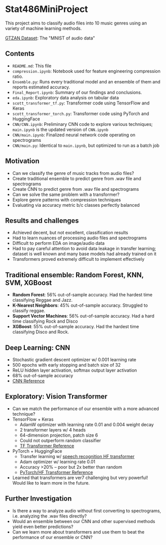 # Stat486MiniProject

This project aims to classify audio files into 10 music genres using an variety of machine learning methods. 

[GTZAN Dataset](https://www.kaggle.com/datasets/andradaolteanu/gtzan-dataset-music-genre-classification): The "MNIST of audio data"

## Contents

- `README.md`: This file
- `compression.ipynb`: Notebook used for feature engineering compression ratio.
- `Ensemble.py`: Runs every traditional model and an ensemble of them and reports estimated accuracy.
- `Final_Report.ipynb`: Summary of our findings and conclusions.
- `eda.ipynb`: Exploratory data analysis on tabular data
- `scott_transformer_tf.py`: Transformer code using TensorFlow and Keras
- `scott_transformer_torch.py`: Transformer code using PyTorch and HuggingFace
- `CNN/CNN.ipynb`: Preliminary CNN code to explore various techniques; `main.ipynb` is the updated version of `CNN.ipynb`
- `CNN/main.ipynb`: Finalized neural network code operating on spectrograms
- `CNN/main.py`: Identical to `main.ipynb`, but optimized to run as a batch job

## Motivation
- Can we classify the genre of music tracks from audio files?
- Create traditional ensemble to predict genre from .wav file and spectrograms
- Create CNN to predict genre from .wav file and spectrograms
- Can we solve the same problem with a transformer?
- Explore genre patterns with compression techniques
- Evaluating via accuracy metric b/c classes perfectly balanced

## Results and challenges
- Achieved decent, but not excellent, classification results
- Had to learn nuances of processing audio files and spectrograms
- Difficult to perform EDA on image/audio data
- Had to pay careful attention to avoid data leakage in transfer learning; dataset is well known and many base models had already trained on it
- Transformers proved extremely difficult to implement effectively

## Traditional ensemble: Random Forest, KNN, SVM, XGBoost

- **Random Forest**: 56% out-of-sample accuracy. Had the hardest time classifying Reggae and Jazz.
- **K-Nearest Neighbors**: 45% out-of-sample accuracy. Struggled to classify reggae.
- **Support Vector Machines**: 56% out-of-sample accuracy. Had a hard time classifying Rock and Disco
- **XGBoost**: 55% out-of-sample accuracy. Had the hardest time classifying Disco and Rock.

## Deep Learning: CNN

- Stochastic gradient descent optimizer w/ 0.001 learning rate
- 500 epochs with early stopping and batch size of 32
- ReLU hidden layer activation, softmax output layer activation
- 68% out-of-sample accuracy
- [CNN Reference](https://www.kaggle.com/code/jamesslay/music-genre-classification-cnn-models/notebook)

## Exploratory: Vision Transformer

- Can we match the performance of our ensemble with a more advanced technique?
- TensorFlow + Keras
    - AdamW optimizer with learning rate 0.01 and 0.004 weight decay
    -  2 transformer layers w/ 4 heads
    - 64-dimension projection, patch size 6
    - Could not outperform random classifier
    - [TF Transformer Reference](https://keras.io/examples/vision/image_classification_with_vision_transformer/)
- PyTorch + HuggingFace
    - Transfer learning w/ [speech recognition HF transformer](https://huggingface.co/MattyB95/VIT-VoxCelebSpoof-Mel_Spectrogram-Synthetic-Voice-Detection) 
    - Adam optimizer w/ learning rate 0.01
    - Accuracy >20% – poor but 2x better than random 
    - [PyTorch/HF Transformer Reference](https://github.com/huggingface/notebooks/blob/main/examples/image_classification.ipynb)
- Learned that transformers are ver7 challenging but very powerful! Would like to learn more in the future.

## Further Investigation

- Is there a way to analyze audio without first converting to spectrograms, i.e. analyzing the .wav files directly?
- Would an ensemble between our CNN and other supervised methods yield even better predictions?
- Can we learn more about transformers and use them to beat the performance of our ensemble or CNN?

